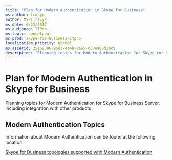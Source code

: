 ```yaml
---
title: "Plan for Modern Authentication in Skype for Business"
ms.author: tracyp
author: MSFTTracyP
ms.date: 6/23/2017
ms.audience: ITPro
ms.topic: concetpual
ms.prod: skype-for-business-itpro
localization_priority: Normal
ms.assetid: 25e68396-96dc-4e4b-8a65-d30ea80d1bc9
description: "Planning topics for Modern Authentication for Skype for Business Server, including integration with other products"
---
```


# Plan for Modern Authentication in Skype for Business
 
Planning topics for Modern Authentication for Skype for Business Server, including integration with other products
  
## Modern Authentication Topics

Information about Modern Authentication can be found at the following location:
  
[Skype for Business topologies supported with Modern Authentication](topologies-supported.md)
  

